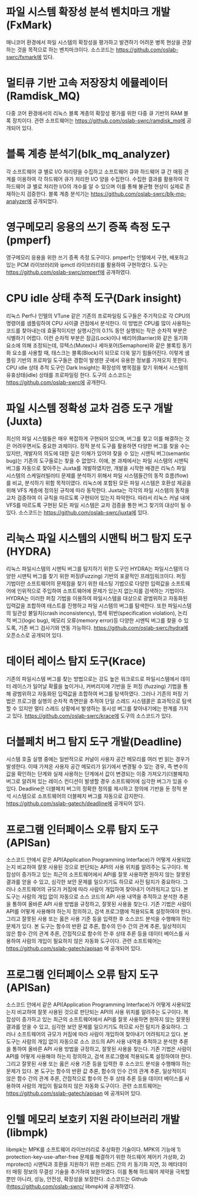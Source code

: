 # 파일 시스템 확장성 분석 벤치마크 개발 (FxMark)

매니코어 환경에서 파일 시스템의 확장성을 평가하고 발견하기 어려운 병목 현상을 관찰하는 것을 목적으로 하는 벤치마크이다. 소스코드는 https://github.com/oslab-swrc/fxmark에 있다.

# 멀티큐 기반 고속 저장장치 에뮬레이터(Ramdisk_MQ)

다중 코어 환경에서의 리눅스 블록 계층의 확장성 평가를 위한 다중 큐 기반의 RAM 블록 장치이다. 관련 소프트웨어는 https://github.com/oslab-swrc/ramdisk_mq에 공개되어 있다.

# 블록 계층 분석기(blk_mq_analyzer)

각 소프트웨어 큐 별로 I/O 처리량을 수집하고 소프트웨어 큐와 하드웨어 큐 간 매핑 관계를 이용하여 각 하드웨어 큐가 처리한 I/O 양을 수집한다. 수집한 결과를 활용하여 각 하드웨어 큐 별로 처리한 I/O의 개수를 알 수 있으며 이를 통해 불균형 현상이 실제로 존재하는지 검증한다. 블록 계층 분석기는 https://github.com/oslab-swrc/blk-mq-analyzer에 공개되었다.

# 영구메모리 응용의 쓰기 증폭 측정 도구(pmperf)

영구메모리 응용을 위한 쓰기 증폭 측정 도구이다. pmperf는 인텔에서 구현, 배포하고 있는 PCM 라이브러리와 ipmctl 라이브러리를 활용하여 구현하였다. 도구는 https://github.com/oslab-swrc/pmperf에 공개하였다.

# CPU idle 상태 추적 도구(Dark insight)

리눅스 Perf나 인텔의 VTune 같은 기존의 프로파일링 도구들은 주기적으로 각 CPU의 명령어를 샘플링하여 CPU 사이클 관점에서 분석한다. 이 방법은 CPU를 많이 사용하는 코드를 찾아내는데 효율적이지만 실행시간의 0.1% 동안 실행되는 작은 순차적 부분은 식별하기 어렵다. 이런 순차적 부분은 잠금(Lock)이나 배리어(Barrier)와 같은 동기화 요소에 의해 조정되는데, 뮤텍스(Mutex)나 세마포어(Semaphore)와 같은 블록킹 동기화 요소를 사용할 때, 태스크는 블록(Block)이 되므로 더욱 알기 힘들어진다. 이렇게 샘플링 기반의 프로파일 도구들은 경합이 발생한 곳에서 유용한 정보를 가져오지 못한다. CPU idle 상태 추적 도구인 Dark Insight는 확장성의 병목점을 찾기 위해서 시스템의 유휴상태(idle) 상태를 프로파일링 한다. 도구의 소스코드는 https://github.com/oslab-swrc에 공개한다.

# 파일 시스템 정확성 교차 검증 도구 개발(Juxta)

최신의 파일 시스템들은 매우 복잡하게 구현되어 있으며, 버그를 찾고 이를 해결하는 것은 어려우면서도 중요한 과제이다. 정적 분석 도구를 활용하면 다양한 버그를 찾을 수는 있지만, 개발자의 의도에 대한 깊은 이해가 있어야 찾을 수 있는 시맨틱 버그(semantic bug)는 기존의 도구들로는 찾을 수 없었다. 이에, 본 과제에서는 파일 시스템의 시맨틱 버그를 자동으로 찾아주는 Juxta를 개발하였지만, 개발을 시작한 배경은 리눅스 파일 시스템의 스케일러빌러티 문제를 분석하기 위해서 파일 시스템들간의 동작 흐름(flow)를 비교, 분석하기 위함 목적이였다.  리눅스에 포함된 모든 파일 시스템은 호환성 제공을 위해 VFS 계층에 정의된 규칙에 따라 동작한다. Juxta는 각각의 파일 시스템의 동작을 교차 검증하여 이 규칙을 따르도록 구현되어 있는지 파악한다. 따라서 리눅스 커널 내에 VFS를 따르도록 구현된 모든 파일 시스템은 교차 검증을 통한 버그 찾기의 대상이 될 수 있다. 소스코드는 https://github.com/oslab-swrc/juxta에 있다.

# 리눅스 파일 시스템의 시맨틱 버그 탐지 도구(HYDRA)

리눅스 파일시스템의 시맨틱 버그를 탐지하기 위한 도구인 HYDRA는 파일시스템의 다양한 시맨틱 버그를 찾기 위한 퍼징(Fuzzing) 기반의 포괄적인 프레임워크이다. 퍼징 기법이란 소프트웨어의 문제점을 찾기 위한 테스팅 기법으로 다양한 입력값을 소프트웨어에 인위적으로 주입하여 소프트웨어에 문제가 있는지 없는지를 검색하는 기법이다. HYDRA는 이러한 퍼징 기법을 이용하여 파일시스템을 대상으로 광범위하고 자동화된 입력값을 조합하여 테스트를 진행하고 파일 시스템의 버그를 탐색한다. 또한 파일시스템의 일관성 불일치(crash inconsistency), 명세 위반(specification violation), 논리적 버그(logic bug), 메모리 오류(memory error)등 다양한 시멘틱 버그를 찾을 수 있도록, 기존 버그 검사기와 연동 가능하다. https://github.com/oslab-swrc/hydra에 오픈소스로 공개되어 있다.

# 데이터 레이스 탐지 도구(Krace)

기존의 파일시스템 버그를 찾는 방법으로는 강도 높은 워크로드로 파일시스템에서 데이터 레이스가 일어날 확률을 높이거나, 커버리지에 기반을 둔 퍼징 (fuzzing) 기법을 통해 광범위하고 자동화된 입력값을 조합하여 버그를 탐색하였다. 그러나 기존의 퍼징 기법은 프로그램 실행의 순차적 측면만을 추적여 단일 스레드 시스템콜은 효과적으로 탐색할 수 있지만 멀티 스레드 상황에서 발생하는 동시성 버그를 찾아내기에는 한계를 가지고 있다. https://github.com/oslab-swrc/krace에 도구의 소스코드가 있다.

# 더블페치 버그 탐지 도구 개발(Deadline)

시스템 호출 실행 중에는 일반적으로 커널이 사용자 공간 메모리를 여러 번 읽는 경우가 발생한다. 이때 가져온 사용자 공간 메모리가 읽기에서 변경될 수 있는 경우, 즉 변수의 값을 확인하는 단계와 실제 사용하는 단계에서 값이 변경되는 이중 가져오기(더블페치) 버그로 알려져 있는 레이스 컨디션이 발생할 경우 소프트웨어에 심각한 버그가 있을 수 있다.
Deadline은 더블페치 버그의 정확한 정의를 제시하고 정의에 기반을 둔 정적 분석 시스템으로 소프트웨어의 더블페치 버그를 자동으로 감지한다. https://github.com/sslab-gatech/deadline에 공개되어 있다. 

# 프로그램 인터페이스 오류 탐지 도구(APISan)

소스코드 안에서 같은 API(Application Programming Interface)가 어떻게 사용되었는지 비교하여 잘못 사용된 것으로 판단되는 API의 사용 위치를 알려주는 도구이다. 복잡성이 증가하고 있는 최근의 소프트웨어에서 API를 잘못 사용하면 원하지 않는 잘못된 결과를 얻을 수 있고, 심각한 보안 문제를 일으키기도 하므로 사전 탐지가 중요하다. 그러나 소프트웨어의 규모가 커짐에 따라 사람이 개입하여 찾아내기 어려워지고 있다. 본 도구는 사람의 개입 없이 자동으로 소스 코드의 API 사용 내역을 추적하고 분석한 추론을 통하여 올바른 API 사용 방법을 규정하고, 잘못된 사용을 찾는다. 기존 기법은 사람이 API를 어떻게 사용해야 하는지 정의하고, 검색 프로그램에 적용되도록 설정하여야 한다. 그리고 잘못된 사용 또는 옳은 사용 기준 등을 입력한 후 소스코드 분석을 수행해야 하는 문제가 있다. 본 도구는 함수의 반환 값 추론, 함수의 인수 간의 관계 추론, 일상적이지 않은 함수 간의 관계 추론, 간접적으로 함수의 전·후 상태 추론 등을 데이터 베이스를 사용하여 사람의 개입이 필요하지 않은 자동화 도구이다. 관련 소프트웨어는 https://github.com/sslab-gatech/apisan 에 공개되어 있다.

# 프로그램 인터페이스 오류 탐지 도구(APISan)

소스코드 안에서 같은 API(Application Programming Interface)가 어떻게 사용되었는지 비교하여 잘못 사용된 것으로 판단되는 API의 사용 위치를 알려주는 도구이다. 복잡성이 증가하고 있는 최근의 소프트웨어에서 API를 잘못 사용하면 원하지 않는 잘못된 결과를 얻을 수 있고, 심각한 보안 문제를 일으키기도 하므로 사전 탐지가 중요하다. 그러나 소프트웨어의 규모가 커짐에 따라 사람이 개입하여 찾아내기 어려워지고 있다. 본 도구는 사람의 개입 없이 자동으로 소스 코드의 API 사용 내역을 추적하고 분석한 추론을 통하여 올바른 API 사용 방법을 규정하고, 잘못된 사용을 찾는다. 기존 기법은 사람이 API를 어떻게 사용해야 하는지 정의하고, 검색 프로그램에 적용되도록 설정하여야 한다. 그리고 잘못된 사용 또는 옳은 사용 기준 등을 입력한 후 소스코드 분석을 수행해야 하는 문제가 있다. 본 도구는 함수의 반환 값 추론, 함수의 인수 간의 관계 추론, 일상적이지 않은 함수 간의 관계 추론, 간접적으로 함수의 전·후 상태 추론 등을 데이터 베이스를 사용하여 사람의 개입이 필요하지 않은 자동화 도구이다. 관련 소프트웨어는 https://github.com/sslab-gatech/apisan 에 공개되어 있다.

# 인텔 메모리 보호키 지원 라이브러리 개발 (libmpk)

libmpk는 MPK를 소프트웨어 라이브러리로 추상화한 기술이다. MPK의 기능에 1) protection-key-use-after-free 문제를 해결하기 위한 하드웨어 제어키 가상화, 2) mprotect() 시맨틱과 호환을 지원하기 위한 쓰레드 간의 키 동기화 지연, 3) 메타데이터 매핑 정보의 무결성 기술을 추가하여 보완하였다. 이를 통해 하드웨어 제약을 극복할 뿐만 아니라, 성능, 안전성, 확장성을 보장한다. 소스코드는 Github (https://github.com/oslab-swrc/ libmpk)에 공개하였다. 



